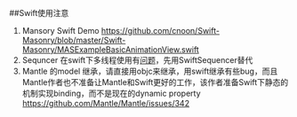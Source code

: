 
##Swift使用注意

1. Mansory Swift Demo https://github.com/cnoon/Swift-Masonry/blob/master/Swift-Masonry/MASExampleBasicAnimationView.swift
2. Sequncer 在swift下多线程使用有[问题](https://github.com/berzniz/Sequencer/issues/5)，先用SwiftSequencer替代
3. Mantle 的model 继承，请直接用objc来继承，用swift继承有些bug，而且Mantle作者也不准备让Mantle和Swift更好的工作，该作者准备Swift下静态的机制实现binding，而不是现在的dynamic property https://github.com/Mantle/Mantle/issues/342